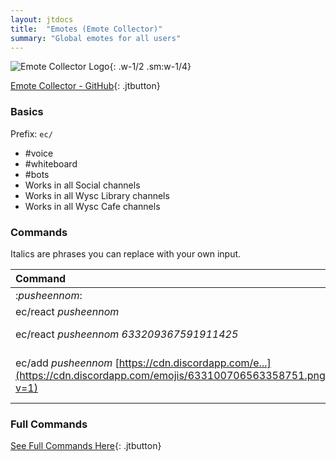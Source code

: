```yaml
---
layout: jtdocs
title:  "Emotes (Emote Collector)"
summary: "Global emotes for all users"
---
```


![Emote Collector Logo](https://avatars3.githubusercontent.com/u/64573773){: .w-1/2 .sm:w-1/4}

[Emote Collector - GitHub](https://github.com/EmoteBot/EmoteCollector){: .jtbutton}

### Basics

Prefix: `ec/`

* \#voice
* \#whiteboard
* \#bots
* Works in all Social channels
* Works in all Wysc Library channels
* Works in all Wysc Cafe channels

### Commands

Italics are phrases you can replace with your own input.

| Command | Description |
| :--- | :--- |
| :_pusheennom_: | Sends _pusheennom_ emote in chat |
| ec/react _pusheennom_ | Reacts to most recent message with _pusheennom_ |
| ec/react _pusheennom 633209367591911425_ | Reacts to message by ID with _pusheennom_ \([How to get message ID?](https://support.discordapp.com/hc/en-us/articles/206346498-Where-can-I-find-my-User-Server-Message-ID-)\) |
| ec/add _pusheennom_ [https://cdn.discordapp.com/e...](https://cdn.discordapp.com/emojis/633100706563358751.png?v=1) | Add new _pusheennom_ emoji with image link [https://cdn.discordapp.com/e...](https://cdn.discordapp.com/emojis/633100706563358751.png?v=1) |



### Full Commands

[See Full Commands Here](https://github.com/EmoteBot/EmoteCollector){: .jtbutton}
